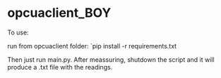 # opcuaclient_BOY

To use:

run from opcuaclient folder:
`pip install -r requirements.txt

Then just run main.py. After meassuring, shutdown the script and it will produce a .txt file with the readings. 
